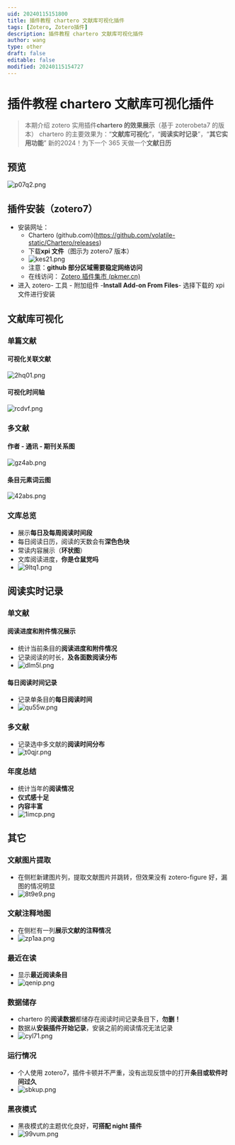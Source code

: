 ```yaml
---
uid: 20240115151800
title: 插件教程 chartero 文献库可视化插件
tags: [Zotero, Zotero插件]
description: 插件教程 chartero 文献库可视化插件
author: wang
type: other
draft: false
editable: false
modified: 20240115154727
---
```


# 插件教程 chartero 文献库可视化插件

> 本期介绍 zotero 实用插件**chartero 的效果展示**（基于 zoterobeta7 的版本）
> chartero 的主要效果为：“**文献库可视化**”，“**阅读实时记录**”，“**其它实用功能**”
> 新的​2024！为下一个 365 天做一个**文献日历**

## 预览

![p07q2.png](https://cdn.pkmer.cn/images/p07q2.png!pkmer)

## 插件安装（zotero7）

- 安装网址：
	- Chartero (github.com)(<https://github.com/volatile-static/Chartero/releases>)
	- 下载**xpi 文件**（图示为 zotero7 版本）
	- ![kes21.png](https://cdn.pkmer.cn/images/kes21.png!pkmer)
	- 注意：**github 部分区域需要稳定网络访问**
	- 在线访问： [Zotero 插件集市 (pkmer.cn)](https://pkmer.cn/products/zotero/zoteroMarket/)
- 进入 zotero- 工具 - 附加组件 -**Install Add-on From Files**- 选择下载的 xpi 文件进行安装

## 文献库可视化

### 单篇文献

#### 可视化关联文献

![2hq01.png](https://cdn.pkmer.cn/images/2hq01.png!pkmer)

#### 可视化时间轴

![rcdvf.png](https://cdn.pkmer.cn/images/rcdvf.png!pkmer)

### 多文献

#### 作者 - 通讯 - 期刊关系图

![gz4ab.png](https://cdn.pkmer.cn/images/gz4ab.png!pkmer)

#### 条目元素词云图

![42abs.png](https://cdn.pkmer.cn/images/42abs.png!pkmer)

### 文库总览

- 展示**每日及每周阅读时间段**
- 每日阅读日历，阅读的天数会有**深色色块**
- 常读内容展示（**环状图**）
- 文库阅读进度，**你是仓鼠党吗**
- ![9ltq1.png](https://cdn.pkmer.cn/images/9ltq1.png!pkmer)

## 阅读实时记录

### 单文献

#### 阅读进度和附件情况展示

- 统计当前条目的**阅读进度和附件情况**
- 记录阅读的时长，**及各面数阅读分布**
- ![dlm5l.png](https://cdn.pkmer.cn/images/dlm5l.png!pkmer)

#### 每日阅读时间记录

- 记录单条目的**每日阅读时间**
- ![qu55w.png](https://cdn.pkmer.cn/images/qu55w.png!pkmer)

### 多文献

- 记录选中多文献的**阅读时间分布**
- ![t0qjr.png](https://cdn.pkmer.cn/images/t0qjr.png!pkmer)

### 年度总结

- 统计当年的**阅读情况**
- **仪式感十足**
- **内容丰富**
- ![1imcp.png](https://cdn.pkmer.cn/images/1imcp.png!pkmer)

## 其它

### 文献图片提取

- 在侧栏新建图片列，提取文献图片并跳转，但效果没有 zotero-figure 好，漏图的情况明显
- ![8t9e9.png](https://cdn.pkmer.cn/images/8t9e9.png!pkmer)

### 文献注释地图

- 在侧栏有一列**展示文献的注释情况**
- ![zp1aa.png](https://cdn.pkmer.cn/images/zp1aa.png!pkmer)

### 最近在读

- 显示**最近阅读条目**
- ![qenip.png](https://cdn.pkmer.cn/images/qenip.png!pkmer)

### 数据储存

- chartero 的**阅读数据**都储存在阅读时间记录条目下，**勿删！**
- 数据从**安装插件开始记录**，安装之前的阅读情况无法记录
- ![cyl71.png](https://cdn.pkmer.cn/images/cyl71.png!pkmer)

### 运行情况

- 个人使用 zotero7，插件卡顿并不严重，没有出现反馈中的打开**条目或软件时间过久**
- ![sbkup.png](https://cdn.pkmer.cn/images/sbkup.png!pkmer)

### 黑夜模式

- 黑夜模式的主题优化良好，**可搭配 night 插件**
- ![99vum.png](https://cdn.pkmer.cn/images/99vum.png!pkmer)















